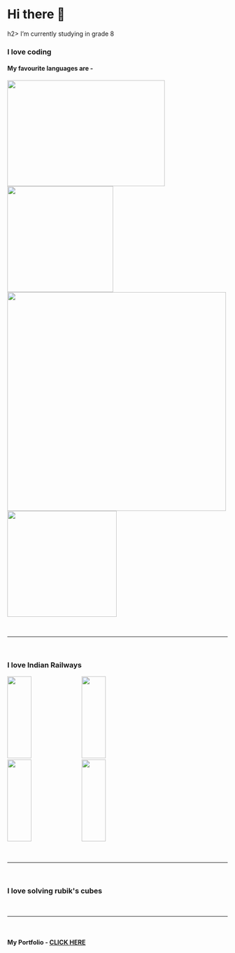 
<div>
<h1> Hi there 👋 </h1>

h2> I’m currently studying in grade 8 </h2>
<h3> I love coding </h3>
 </div>
 <h4> My favourite languages are - </h4>
  
<img src = "https://clipground.com/images/html-logo-png-1.jpg" height = "242" width = "360">  <img src = "https://th.bing.com/th/id/OIP.iIXOmGDzrtTJmdwbn7cGMwHaEJ?pid=ImgDet&rs=1" height = "242">
<br>
<img src = "https://th.bing.com/th/id/OIP.9iQMvQhpGNAoUWtaL4mCrAHaEL?pid=ImgDet&rs=1" width = "500">  <img src = "https://upload.wikimedia.org/wikipedia/commons/thumb/1/18/ISO_C%2B%2B_Logo.svg/1822px-ISO_C%2B%2B_Logo.svg.png" height = "242" width = "250">
 
<br><hr><br>

 <h3> I love Indian Railways </h3>
 
 <img src = "https://wallpapercave.com/wp/wp5522042.jpg" style = "width:33%;" height = "187"> <img src = "https://newsd.in/wp-content/uploads/2018/09/humsafar-PTI.jpg"  style = "width:33%; height:187px;"> <img src = "https://www.thinkingoftravel.com/wp-content/uploads/2017/05/Duronto-Express.jpg" style = "width:33%;" height = "187">
<img src = "https://i.ytimg.com/vi/6OoYEc9DAqQ/maxresdefault.jpg"  style = "width:33%; height:187px;">

<br><hr><br>

 <h3> I love solving rubik's cubes </h3>

 
<br><hr><br>

<h4> My Portfolio - <a href = "https://advaithva.github.io/Portfolio/"> CLICK HERE </a> </h4>







